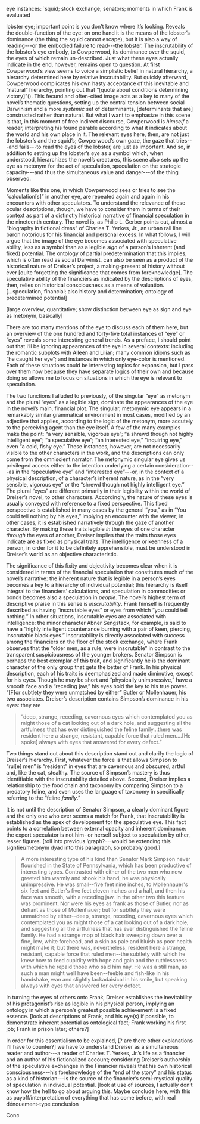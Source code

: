 eye instances: `squid; stock exchange; senators; moments in which Frank is evaluated

lobster eye; important point is you don’t know where it’s looking. Reveals the double-function of the eye: on one hand it is the means of the lobster’s dominance (the thing the squid cannot escape), but it is also a way of reading---or the embodied failure to read---the lobster. The inscrutability of the lobster’s eye embody, to Cowperwood, its dominance over the squid, the eyes of which remain un-described. Just what these eyes actually indicate in the end, however, remains open to question. At first Cowperwood’s view seems to voice a simplistic belief in natural hierarchy, a hierarchy determined here by relative inscrutability. But quickly afterward, Cowperwood complicates his own hasty acceptance of this inevitable and “natural” hierarchy, pointing out that “[quote about conditions determining victory]”(). This fecund and often-cited image acts as a key to many of the novel’s thematic questions, setting up the central tension between social Darwinism and a more *systemic* set of determinants, [determinants that are] constructed rather than natural. But what I want to emphasize in this scene is that, in this moment of free indirect discourse, Cowperwood is *himself* a reader, interpreting his found parable according to what it indicates about the world and his own place in it. The relevant eyes here, then, are not just the lobster’s and the squid’s; Cowperwood’s own gaze, the gaze that tries---and fails---to read the eyes of the lobster, are just as important. And so, in addition to setting up the lobster’s *eye* as a symbol which, when understood, hierarchizes the novel’s creatures, this scene also sets up the eye as metonym for the act of speculation, speculation on the strategic capacity---and thus the simultaneous value and danger---of the thing observed. 

Moments like this one, in which Cowperwood sees or tries to see the “calculation[s]” in another eye, are repeated again and again in his encounters with other speculators. To understand the relevance of these ocular descriptions, though, we have to consider them in terms of their context as part of a distinctly historical narrative of financial speculation in the nineteenth century. The novel is, as Philip L. Gerber points out, almost a “biography in fictional dress” of Charles T. Yerkes, Jr., an urban rail line baron notorious for his financial and personal excess. In what follows, I will argue that the image of the eye becomes associated with speculative ability, less as a symbol than as a legible *sign* of a person’s inherent (and fixed) potential. The ontology of partial predetermination that this implies, which is often read as social Darwinist, can also be seen as a product of the historical nature of Dreiser’s project, a making-present of history without ever [quite forgetting the significance that comes from foreknowledge]. The speculative ability of the financiers as indicated by the descriptions of eyes, then, relies on historical consciousness as a means of valuation. [...speculation, financial; also history and determination; ontology of predetermined potential]

[large overview, quantitative; show distinction between eye as sign and eye as metonym, basically]

There are too many mentions of the eye to discuss each of them here, but an overview of the one hundred and forty-five total instances of “eye” or “eyes” reveals some interesting general trends. As a preface, I should point out that I’ll be ignoring appearances of the eye in several contexts: including the romantic subplots with Aileen and Lilian; many common idioms such as “he caught her eye”; and instances in which only eye-color is mentioned. Each of these situations could be interesting topics for expansion, but I pass over them now because they have separate logics of their own and because doing so allows me to focus on situations in which the eye is relevant to speculation. 

The two functions I alluded to previously, of the singular “eye” as metonym and the plural “eyes” as a legible sign, dominate the appearances of the eye in the novel’s main, financial plot. The singular, metonymic eye appears in a remarkably similar grammatical environment in most cases, modified by an adjective that applies, according to the logic of the metonym, more accutely to the perceiving agent than the eye itself. A few of the many examples make the point: “a very sensible, vigorous eye”; “a shrewd though not highly intelligent eye”; “a speculative eye”; “an interested eye,” “inquiring eye,” even “a cold, fishy eye.” These instances, however, are not necessarily visible to the other characters in the work, and the descriptions can only come from the omniscient narrator. The metonymic singular eye gives us privileged access either to the intention underlying a certain consideration---as in the “speculative eye” and “interested eye”---or, in the context of a physical description, of a character’s inherent nature, as in the “very sensible, vigorous eye” or the “shrewd though not highly intelligent eye.” The plural “eyes” are different primarily in their legibility within the world of Dreiser’s novel, to other characters. Accordingly, the nature of these eyes is usually conveyed with reference to a fixed perspective. This fixed perspective is established in many cases by the general “you,” as in “You could tell nothing by his eyes,” implying an encounter with the viewer; in other cases, it is established narratively through the gaze of another character. By making these traits legible *in* the eyes of one character *through* the eyes of another, Dreiser implies that the traits those eyes indicate are as fixed as physical traits. The intelligence or keenness of a person, in order for it to be definitely apprehensible, must be understood in Dreiser’s world as an objective characteristic.

The significance of this fixity and objectivity becomes clear when it is considered in terms of the financial speculation that constitutes much of the novel’s narrative: the inherent nature that is legible in a person’s eyes becomes a key to a hierarchy of individual potential; this hierarchy is itself integral to the financiers’ calculations, and speculation in commodities or bonds becomes also a speculation in *people*. The novel’s highest term of descriptive praise in this sense is *inscrutability*. Frank himself is frequently described as having “inscrutable eyes” or eyes from which “you could tell nothing.” In other situations, inscrutable eyes are associated with intelligence: the minor character Abner Sengstack, for example, is said to have a “highly intelligent countenance burning with a pair of keen, piercing, inscrutable black eyes.” Inscrutability is directly associated with success among the financiers on the floor of the stock exchange, where Frank observes that the “older men, as a rule, were inscrutable” in contrast to the transparent suspiciousness of the younger brokers. Senator Simpson is perhaps the best exemplar of this trait, and significantly he is the dominant character of the only group that gets the better of Frank. In his physical description, each of his traits is deemphasized and made diminutive, except for his eyes. Though he may be short and “physically unimpressive,” have a smooth face and a “receding jaw,” his eyes hold the key to his true power. “[F]or subtlety they were unmatched by either” Butler or Mollenhauer, his two associates. Dreiser’s description contains Simpson’s dominance in his eyes: they are 

>“deep, strange, receding, cavernous eyes which contemplated you as might those of a cat looking out of a dark hole, and suggesting all the artfulness that has ever distinguished the feline family…there was resident here a strange, resistant, capable force that ruled men.…[He spoke] always with eyes that answered for every defect.” 

Two things stand out about this description stand out and clarify the logic of Dreiser’s hierarchy. First, whatever the force is that allows Simpson to “rul[e] men” is “resident” in eyes that are cavernous and obscured, artful and, like the cat, stealthy. The source of Simpson’s mastery is thus identifiable with the inscrutability detailed above. Second, Dreiser implies a relationship to the food chain and taxonomy by comparing Simpson to a predatory feline, and even uses the language of taxonomy in specifically referring to the “feline *family*.” 



It is not until the description of Senator Simpson, a clearly dominant figure and the only one who ever seems a match for Frank, that inscrutability is established as the apex of development for the speculative eye. This fact points to a correlation between external opacity and inherent dominance: the expert speculator is not him- or herself subject to speculation by other, lesser figures. [roll into previous ‘graph?---would be extending this signfier/metonym dyad into this paragraph, so probably good.]

>A more interesting type of his kind than Senator Mark Simpson never flourished in the State of Pennsylvania, which has been productive of interesting types. Contrasted with either of the two men who now greeted him warmly and shook his hand, he was physically unimpressive. He was small--five feet nine inches, to Mollenhauer's six feet and Butler's five feet eleven inches and a half, and then his face was smooth, with a receding jaw. In the other two this feature was prominent. Nor were his eyes as frank as those of Butler, nor as defiant as those of Mollenhauer; but for subtlety they were unmatched by either--deep, strange, receding, cavernous eyes which contemplated you as might those of a cat looking out of a dark hole, and suggesting all the artfulness that has ever distinguished the feline family. He had a strange mop of black hair sweeping down over a fine, low, white forehead, and a skin as pale and bluish as poor health might make it; but there was, nevertheless, resident here a strange, resistant, capable force that ruled men--the subtlety with which he knew how to feed cupidity with hope and gain and the ruthlessness with which he repaid those who said him nay. He was a still man, as such a man might well have been--feeble and fish-like in his handshake, wan and slightly lackadaisical in his smile, but speaking always with eyes that answered for every defect.

In turning the eyes of others onto Frank, Dreiser establishes the inevitability of his protagonist’s rise as legible in his physical person, implying an ontology in which a person’s greatest possible achievement is a fixed essence. [look at descriptions of Frank, and his eye(s) if possible, to demonstrate inherent potential as ontological fact; Frank working his first job; Frank in prison later; others?]

>

In order for this essentialism to be explained, [? are there other explanations I’ll have to counter?] we have to understand Dreiser as a simultaneous reader and author---a reader of Charles T. Yerkes, Jr.’s life as a financier and an author of his fictionalized account; considering Dreiser’s authorship of the speculative exchanges in the Financier reveals that his own historical consciousness---his foreknowledge of the “end of the story” and his status as a kind of historian---is the source of the financier’s semi-mystical quality of speculation in individual potential. [look at use of sources, I actually don’t know how the hell to go about arguing this. Maybe conclude here, with this as payoff/interpretation of everything that has come before, with real dénouement-type conclusion

Conc

[^1]: As might be expected, the eye works somewhat differently in different environments, and most particularly in the romantic subplots with Lilian and Aileen. These appearances will not be widely discussed in this paper, but briefly they can be described as communicative glances and indications of temporary emotional state. In these situations ...